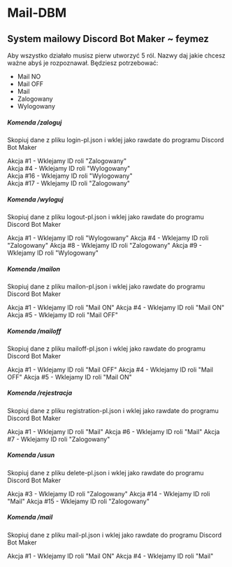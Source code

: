 # Mail-DBM

## System mailowy Discord Bot Maker ~ feymez <br>

Aby wszystko działało musisz pierw utworzyć 5 ról. Nazwy daj jakie chcesz ważne abyś je rozpoznawał. Będziesz potrzebować: <br>
  - Mail NO
  - Mail OFF
  - Mail
  - Zalogowany
  - Wylogowany

##### Komenda /zaloguj <br>
Skopiuj dane z pliku login-pl.json i wklej jako rawdate do programu Discord Bot Maker <br>

Akcja #1 - Wklejamy ID roli "Zalogowany" <br>
Akcja #4 - Wklejamy ID roli "Wylogowany" <br>
Akcja #16 - Wklejamy ID roli "Wylogowany" <br>
Akcja #17 - Wklejamy ID roli "Zalogowany" <br>

##### Komenda /wyloguj
Skopiuj dane z pliku logout-pl.json i wklej jako rawdate do programu Discord Bot Maker <br>

Akcja #1 - Wklejamy ID roli "Wylogowany"
Akcja #4 - Wklejamy ID roli "Zalogowany"
Akcja #8 - Wklejamy ID roli "Zalogowany"
Akcja #9 - Wklejamy ID roli "Wylogowany"

##### Komenda /mailon
Skopiuj dane z pliku mailon-pl.json i wklej jako rawdate do programu Discord Bot Maker <br>

Akcja #1 - Wklejamy ID roli "Mail ON"
Akcja #4 - Wklejamy ID roli "Mail ON"
Akcja #5 - Wklejamy ID roli "Mail OFF"

##### Komenda /mailoff
Skopiuj dane z pliku mailoff-pl.json i wklej jako rawdate do programu Discord Bot Maker <br>

Akcja #1 - Wklejamy ID roli "Mail OFF"
Akcja #4 - Wklejamy ID roli "Mail OFF"
Akcja #5 - Wklejamy ID roli "Mail ON"

##### Komenda /rejestracja
Skopiuj dane z pliku registration-pl.json i wklej jako rawdate do programu Discord Bot Maker <br>

Akcja #1 - Wklejamy ID roli "Mail"
Akcja #6 - Wklejamy ID roli "Mail"
Akcja #7 - Wklejamy ID roli "Zalogowany"

##### Komenda /usun
Skopiuj dane z pliku delete-pl.json i wklej jako rawdate do programu Discord Bot Maker <br>

Akcja #3 - Wklejamy ID roli "Zalogowany"
Akcja #14 - Wklejamy ID roli "Mail"
Akcja #15 - Wklejamy ID roli "Zalogowany"

##### Komenda /mail
Skopiuj dane z pliku mail-pl.json i wklej jako rawdate do programu Discord Bot Maker <br>

Akcja #1 - Wklejamy ID roli "Mail ON"
Akcja #4 - Wklejamy ID roli "Mail"
